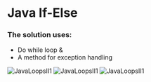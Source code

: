 # Java If-Else

### The solution uses: 
- Do while loop & 
- A method for exception handling 

![JavaLoopsII1](https://i.imgur.com/FEfBZll.png)
![JavaLoopsII1](https://i.imgur.com/Ubg3ItI.png)
![JavaLoopsII1](https://i.imgur.com/9FROojO.png)
